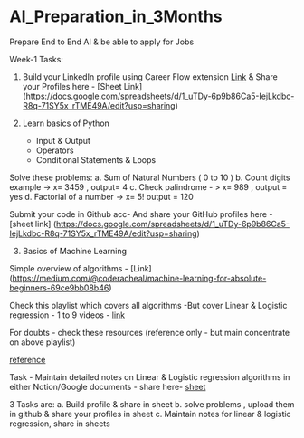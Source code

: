 # AI_Preparation_in_3Months
Prepare End to End AI &amp; be able to apply for Jobs 

Week-1 Tasks:

1. Build your LinkedIn profile using Career Flow extension [Link](https://chromewebstore.google.com/detail/careerflow-ai-linkedin-op/iadokddofjgcgjpjlfhngclhpmaelnli?hl=en) & Share your Profiles here  - [Sheet Link] (https://docs.google.com/spreadsheets/d/1_uTDy-6p9b86Ca5-IejLkdbc-R8q-71SY5x_rTME49A/edit?usp=sharing) 

2. Learn basics of Python
   - Input & Output
   - Operators
   - Conditional Statements & Loops

Solve these problems:
a. Sum of Natural Numbers ( 0 to 10 )
b. Count digits example -> x= 3459 , output= 4
c. Check palindrome - > x= 989 , output = yes
d. Factorial of a number -> x= 5! output = 120

Submit your code in Github acc- And share your GitHub profiles here - [sheet link] (https://docs.google.com/spreadsheets/d/1_uTDy-6p9b86Ca5-IejLkdbc-R8q-71SY5x_rTME49A/edit?usp=sharing)

3. Basics of Machine Learning

Simple overview of algorithms - [Link] (https://medium.com/@coderacheal/machine-learning-for-absolute-beginners-69ce9bb08b46)

Check this playlist which covers all algorithms -But cover Linear & Logistic regression - 1 to 9 videos - [link](https://www.youtube.com/playlist?list=PLeo1K3hjS3uvCeTYTeyfe0-rN5r8zn9rw)

For doubts - check these resources (reference only - but main concentrate on above playlist)

[reference](https://www.youtube.com/playlist?list=PL_7lAqjuyAkkbINx4QmYcLs8W5_SC-zwa)


Task - Maintain detailed notes on Linear & Logistic regression algorithms in either Notion/Google documents - share here- [sheet](https://docs.google.com/spreadsheets/d/1_uTDy-6p9b86Ca5-IejLkdbc-R8q-71SY5x_rTME49A/edit?usp=sharing)

3 Tasks are:
a. Build profile & share in sheet
b. solve problems , upload them in github & share your profiles in sheet
c. Maintain notes for linear & logistic regression, share in sheets



